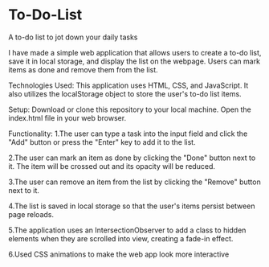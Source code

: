 # To-Do-List
A to-do list to jot down your daily tasks



I have made a simple web application that allows users to create a to-do list, save it in local storage, and display the list on the webpage. Users can mark items as done and remove them from the list.


Technologies Used:
This application uses HTML, CSS, and JavaScript. It also utilizes the localStorage object to store the user's to-do list items.


Setup:
Download or clone this repository to your local machine.
Open the index.html file in your web browser.


Functionality:
1.The user can type a task into the input field and click the "Add" button or press the "Enter" key to add it to the list.

2.The user can mark an item as done by clicking the "Done" button next to it. The item will be crossed out and its opacity will be reduced.

3.The user can remove an item from the list by clicking the "Remove" button next to it.

4.The list is saved in local storage so that the user's items persist between page reloads.

5.The application uses an IntersectionObserver to add a class to hidden elements when they are scrolled into view, creating a fade-in effect.

6.Used CSS animations to make the web app look more interactive

